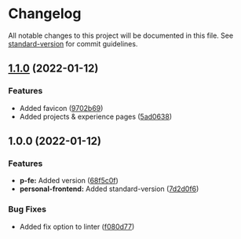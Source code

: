 # Changelog

All notable changes to this project will be documented in this file. See [standard-version](https://github.com/conventional-changelog/standard-version) for commit guidelines.

## [1.1.0](https://github.com/nikcio/Personal-site/compare/v1.0.0...v1.1.0) (2022-01-12)


### Features

* Added favicon ([9702b69](https://github.com/nikcio/Personal-site/commit/9702b69ccb5b35e9ab3658f5b33004846cda3e1f))
* Added projects & experience pages ([5ad0638](https://github.com/nikcio/Personal-site/commit/5ad0638fd110e9f226bddebc1e0549759ac600b6))

## 1.0.0 (2022-01-12)


### Features

* **p-fe:** Added version ([68f5c0f](https://github.com/nikcio/Personal-site/commit/68f5c0f9d1bd67cb0798b1a30734a588c0018348))
* **personal-frontend:** Added standard-version ([7d2d0f6](https://github.com/nikcio/Personal-site/commit/7d2d0f666cd2f86ae1bf9588b7963472c77dee6c))


### Bug Fixes

* Added fix option to linter ([f080d77](https://github.com/nikcio/Personal-site/commit/f080d778c7cbc5a154a0255bf4c60ede3304aa60))
